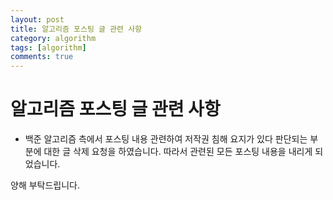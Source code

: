 ```yaml
---
layout: post
title: 알고리즘 포스팅 글 관련 사항
category: algorithm
tags: [algorithm]
comments: true
---
```


# 알고리즘 포스팅 글 관련 사항

- 백준 알고리즘 측에서 포스팅 내용 관련하여 저작권 침해 요지가 있다 판단되는 부분에 대한 글 삭제 요청을 하였습니다. 따라서 관련된 모든 포스팅 내용을 내리게 되었습니다.

양해 부탁드립니다.
